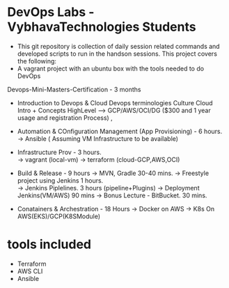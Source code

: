 # DevOps Labs - VybhavaTechnologies Students
* This git repository is collection of daily session related commands and developed scripts to run in the handson sessions. This project covers the following:
* A vagrant project with an ubuntu box with the tools needed to do DevOps

Devops-Mini-Masters-Certification - 3 months 
 - Introduction to Devops & Cloud 
      Devops terminologies 
      Culture 
      Cloud Intro + Concepts HighLevel --> GCP/AWS/OCI/DG ($300 and 1 year usage and registration Process) , 

 - Automation & COnfiguration Management (App Provisioning) - 6 hours. 
     -> Ansible ( Assuming VM Infrastructure to be available)

 - Infrastructure Prov                                      - 3 hours.  
     -> vagrant (local-vm)
     -> terraform (cloud-GCP,AWS,OCI) 

 - Build & Release                                          - 9 hours
     -> MVN, Gradle  30-40 mins. 
     -> Freestyle project using Jenkins 1 hours.  
     -> Jenkins Piplelines.  3 hours (pipeline+Plugins)
     -> Deployment Jenkins(VM/AWS)   90 mins 
     -> Bonus Lecture - BitBucket. 30 mins.     

 - Conatainers & Archestration                              - 18 Hours
     -> Docker on AWS 
     -> K8s On AWS(EKS)/GCP(K8SModule)

# tools included
* Terraform
* AWS CLI
* Ansible
